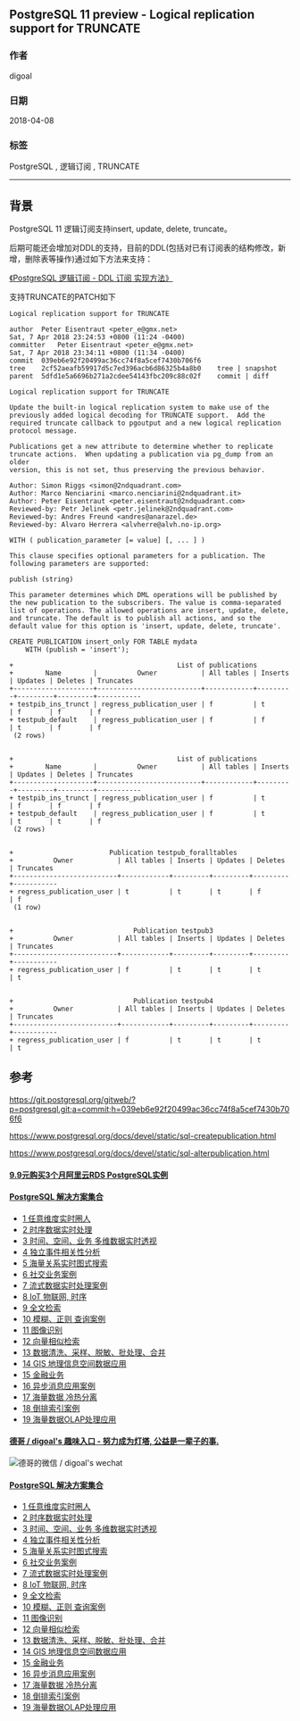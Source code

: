 ## PostgreSQL 11 preview - Logical replication support for TRUNCATE  
                                                                               
### 作者                                                                               
digoal                                                                               
                                                                               
### 日期                                                                               
2018-04-08                                                                           
                                                                               
### 标签                                                                               
PostgreSQL , 逻辑订阅 , TRUNCATE  
                                                                               
----                                                                               
                                                                               
## 背景           
PostgreSQL 11 逻辑订阅支持insert, update, delete, truncate。  
  
后期可能还会增加对DDL的支持，目前的DDL(包括对已有订阅表的结构修改，新增，删除表等操作)通过如下方法来支持：  
  
[《PostgreSQL 逻辑订阅 - DDL 订阅 实现方法》](../201712/20171204_04.md)    
  

支持TRUNCATE的PATCH如下  
  
```  
Logical replication support for TRUNCATE  
  
author	Peter Eisentraut <peter_e@gmx.net>	  
Sat, 7 Apr 2018 23:24:53 +0800 (11:24 -0400)  
committer	Peter Eisentraut <peter_e@gmx.net>	  
Sat, 7 Apr 2018 23:34:11 +0800 (11:34 -0400)  
commit	039eb6e92f20499ac36cc74f8a5cef7430b706f6  
tree	2cf52aeafb59917d5c7ed396acb6d86325b4a8b0	tree | snapshot  
parent	5dfd1e5a6696b271a2cdee54143fbc209c88c02f	commit | diff  
  
Logical replication support for TRUNCATE  
  
Update the built-in logical replication system to make use of the  
previously added logical decoding for TRUNCATE support.  Add the  
required truncate callback to pgoutput and a new logical replication  
protocol message.  
  
Publications get a new attribute to determine whether to replicate  
truncate actions.  When updating a publication via pg_dump from an older  
version, this is not set, thus preserving the previous behavior.  
  
Author: Simon Riggs <simon@2ndquadrant.com>  
Author: Marco Nenciarini <marco.nenciarini@2ndquadrant.it>  
Author: Peter Eisentraut <peter.eisentraut@2ndquadrant.com>  
Reviewed-by: Petr Jelinek <petr.jelinek@2ndquadrant.com>  
Reviewed-by: Andres Freund <andres@anarazel.de>  
Reviewed-by: Alvaro Herrera <alvherre@alvh.no-ip.org>  
```  
  
```  
WITH ( publication_parameter [= value] [, ... ] )  
  
This clause specifies optional parameters for a publication. The following parameters are supported:  
  
publish (string)  
  
This parameter determines which DML operations will be published by the new publication to the subscribers. The value is comma-separated list of operations. The allowed operations are insert, update, delete, and truncate. The default is to publish all actions, and so the default value for this option is 'insert, update, delete, truncate'.  
```  
  
```  
CREATE PUBLICATION insert_only FOR TABLE mydata  
    WITH (publish = 'insert');  
```  
  
```  
+                                         List of publications  
+        Name        |          Owner           | All tables | Inserts | Updates | Deletes | Truncates   
+--------------------+--------------------------+------------+---------+---------+---------+-----------  
+ testpib_ins_trunct | regress_publication_user | f          | t       | f       | f       | f  
+ testpub_default    | regress_publication_user | f          | f       | t       | f       | f  
 (2 rows)  
  
  
+                                         List of publications  
+        Name        |          Owner           | All tables | Inserts | Updates | Deletes | Truncates   
+--------------------+--------------------------+------------+---------+---------+---------+-----------  
+ testpib_ins_trunct | regress_publication_user | f          | t       | f       | f       | f  
+ testpub_default    | regress_publication_user | f          | t       | t       | t       | f  
 (2 rows)  
  
  
+                        Publication testpub_foralltables  
+          Owner           | All tables | Inserts | Updates | Deletes | Truncates   
+--------------------------+------------+---------+---------+---------+-----------  
+ regress_publication_user | t          | t       | t       | f       | f  
 (1 row)  
  
  
+                              Publication testpub3  
+          Owner           | All tables | Inserts | Updates | Deletes | Truncates   
+--------------------------+------------+---------+---------+---------+-----------  
+ regress_publication_user | f          | t       | t       | t       | t  
  
  
+                              Publication testpub4  
+          Owner           | All tables | Inserts | Updates | Deletes | Truncates   
+--------------------------+------------+---------+---------+---------+-----------  
+ regress_publication_user | f          | t       | t       | t       | t  
```  
  
  
  
## 参考  
https://git.postgresql.org/gitweb/?p=postgresql.git;a=commit;h=039eb6e92f20499ac36cc74f8a5cef7430b706f6  
  
https://www.postgresql.org/docs/devel/static/sql-createpublication.html  
  
https://www.postgresql.org/docs/devel/static/sql-alterpublication.html  
  
  
  
  
  
  
  
  
  
  
  
  
  
  
  
  
  
  
  
  
  
  
  
  
  
  
  
  
  
  
  
  
  
  
  
  
  
  
  
  
  
  
  
  
  
  
  
#### [9.9元购买3个月阿里云RDS PostgreSQL实例](https://www.aliyun.com/database/postgresqlactivity "57258f76c37864c6e6d23383d05714ea")
  
  
#### [PostgreSQL 解决方案集合](https://yq.aliyun.com/topic/118 "40cff096e9ed7122c512b35d8561d9c8")
- [1 任意维度实时圈人](https://yq.aliyun.com/topic/118 "40cff096e9ed7122c512b35d8561d9c8")
- [2 时序数据实时处理](https://yq.aliyun.com/topic/118 "40cff096e9ed7122c512b35d8561d9c8")
- [3 时间、空间、业务 多维数据实时透视](https://yq.aliyun.com/topic/118 "40cff096e9ed7122c512b35d8561d9c8")
- [4 独立事件相关性分析](https://yq.aliyun.com/topic/118 "40cff096e9ed7122c512b35d8561d9c8")
- [5 海量关系实时图式搜索](https://yq.aliyun.com/topic/118 "40cff096e9ed7122c512b35d8561d9c8")
- [6 社交业务案例](https://yq.aliyun.com/topic/118 "40cff096e9ed7122c512b35d8561d9c8")
- [7 流式数据实时处理案例](https://yq.aliyun.com/topic/118 "40cff096e9ed7122c512b35d8561d9c8")
- [8 IoT 物联网, 时序](https://yq.aliyun.com/topic/118 "40cff096e9ed7122c512b35d8561d9c8")
- [9 全文检索](https://yq.aliyun.com/topic/118 "40cff096e9ed7122c512b35d8561d9c8")
- [10 模糊、正则 查询案例](https://yq.aliyun.com/topic/118 "40cff096e9ed7122c512b35d8561d9c8")
- [11 图像识别](https://yq.aliyun.com/topic/118 "40cff096e9ed7122c512b35d8561d9c8")
- [12 向量相似检索](https://yq.aliyun.com/topic/118 "40cff096e9ed7122c512b35d8561d9c8")
- [13 数据清洗、采样、脱敏、批处理、合并](https://yq.aliyun.com/topic/118 "40cff096e9ed7122c512b35d8561d9c8")
- [14 GIS 地理信息空间数据应用](https://yq.aliyun.com/topic/118 "40cff096e9ed7122c512b35d8561d9c8")
- [15 金融业务](https://yq.aliyun.com/topic/118 "40cff096e9ed7122c512b35d8561d9c8")
- [16 异步消息应用案例](https://yq.aliyun.com/topic/118 "40cff096e9ed7122c512b35d8561d9c8")
- [17 海量数据 冷热分离](https://yq.aliyun.com/topic/118 "40cff096e9ed7122c512b35d8561d9c8")
- [18 倒排索引案例](https://yq.aliyun.com/topic/118 "40cff096e9ed7122c512b35d8561d9c8")
- [19 海量数据OLAP处理应用](https://yq.aliyun.com/topic/118 "40cff096e9ed7122c512b35d8561d9c8")
  
  
#### [德哥 / digoal's 趣味入口 - 努力成为灯塔, 公益是一辈子的事.](https://github.com/digoal/blog/blob/master/README.md "22709685feb7cab07d30f30387f0a9ae")
  
  
![德哥的微信 / digoal's wechat](../pic/digoal_weixin.jpg "f7ad92eeba24523fd47a6e1a0e691b59")
  
  
#### [PostgreSQL 解决方案集合](https://yq.aliyun.com/topic/118 "40cff096e9ed7122c512b35d8561d9c8")
- [1 任意维度实时圈人](https://yq.aliyun.com/topic/118 "40cff096e9ed7122c512b35d8561d9c8")
- [2 时序数据实时处理](https://yq.aliyun.com/topic/118 "40cff096e9ed7122c512b35d8561d9c8")
- [3 时间、空间、业务 多维数据实时透视](https://yq.aliyun.com/topic/118 "40cff096e9ed7122c512b35d8561d9c8")
- [4 独立事件相关性分析](https://yq.aliyun.com/topic/118 "40cff096e9ed7122c512b35d8561d9c8")
- [5 海量关系实时图式搜索](https://yq.aliyun.com/topic/118 "40cff096e9ed7122c512b35d8561d9c8")
- [6 社交业务案例](https://yq.aliyun.com/topic/118 "40cff096e9ed7122c512b35d8561d9c8")
- [7 流式数据实时处理案例](https://yq.aliyun.com/topic/118 "40cff096e9ed7122c512b35d8561d9c8")
- [8 IoT 物联网, 时序](https://yq.aliyun.com/topic/118 "40cff096e9ed7122c512b35d8561d9c8")
- [9 全文检索](https://yq.aliyun.com/topic/118 "40cff096e9ed7122c512b35d8561d9c8")
- [10 模糊、正则 查询案例](https://yq.aliyun.com/topic/118 "40cff096e9ed7122c512b35d8561d9c8")
- [11 图像识别](https://yq.aliyun.com/topic/118 "40cff096e9ed7122c512b35d8561d9c8")
- [12 向量相似检索](https://yq.aliyun.com/topic/118 "40cff096e9ed7122c512b35d8561d9c8")
- [13 数据清洗、采样、脱敏、批处理、合并](https://yq.aliyun.com/topic/118 "40cff096e9ed7122c512b35d8561d9c8")
- [14 GIS 地理信息空间数据应用](https://yq.aliyun.com/topic/118 "40cff096e9ed7122c512b35d8561d9c8")
- [15 金融业务](https://yq.aliyun.com/topic/118 "40cff096e9ed7122c512b35d8561d9c8")
- [16 异步消息应用案例](https://yq.aliyun.com/topic/118 "40cff096e9ed7122c512b35d8561d9c8")
- [17 海量数据 冷热分离](https://yq.aliyun.com/topic/118 "40cff096e9ed7122c512b35d8561d9c8")
- [18 倒排索引案例](https://yq.aliyun.com/topic/118 "40cff096e9ed7122c512b35d8561d9c8")
- [19 海量数据OLAP处理应用](https://yq.aliyun.com/topic/118 "40cff096e9ed7122c512b35d8561d9c8")
  

